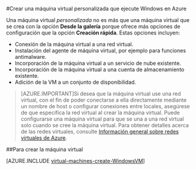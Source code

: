<properties
	pageTitle="Crear una máquina virtual personalizada que ejecute Windows en Azure"
	description="Aprenda a crear máquinas virtuales personalizadas que ejecuten Windows en Azure."
	services="virtual-machines"
	documentationCenter=""
	authors="KBDAzure"
	manager="timlt"
	editor=""/>


<tags
	ms.service="virtual-machines"
	ms.workload="infrastructure-services"
	ms.tgt_pltfrm="vm-windows"
	ms.devlang="na"
	ms.topic="article"
	ms.date="04/29/2015"
	ms.author="kathydav"/>

#Crear una máquina virtual personalizada que ejecute Windows en Azure

Una máquina virtual *personalizada* no es más que una máquina virtual que se crea con la opción **Desde la galería** porque ofrece más opciones de configuración que la opción **Creación rápida**. Estas opciones incluyen:

- Conexión de la máquina virtual a una red virtual.
- Instalación del agente de máquina virtual, por ejemplo para funciones antimalware.
- Incorporación de la máquina virtual a un servicio de nube existente.
- Incorporación de la máquina virtual a una cuenta de almacenamiento existente.
- Adición de la VM a un conjunto de disponibilidad.

> [AZURE.IMPORTANT]Si desea que la máquina virtual use una red virtual, con el fin de poder conectarse a ella directamente mediante un nombre de host o configurar conexiones entre locales, asegúrese de que especifica la red virtual al crear la máquina virtual. Puede configurarse una máquina virtual para que se una a una red virtual solo cuando se cree la máquina virtual. Para obtener detalles acerca de las redes virtuales, consulte [Información general sobre redes virtuales de Azure](http://go.microsoft.com/fwlink/p/?LinkID=294063).

##Para crear la máquina virtual

[AZURE.INCLUDE [virtual-machines-create-WindowsVM](../../includes/virtual-machines-create-WindowsVM.md)]

<!---HONumber=August15_HO6-->